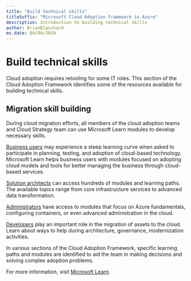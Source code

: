```yaml
---
title: "Build technical skills"
titleSuffix: "Microsoft Cloud Adoption Framework in Azure"
description: Introduction to building technical skills
author: BrianBlanchard
ms.date: 04/04/2019
---
```


# Build technical skills

Cloud adoption requires retooling for some IT roles. This section of the Cloud Adoption Framework identifies some of the resources available for building technical skills.

## Migration skill building

During cloud migration efforts, all members of the cloud adoption teams and Cloud Strategy team can use Microsoft Learn modules to develop necessary skills.

[Business users](/learn/browse/?roles=business-user) may experience a steep learning curve when asked to participate in planning, testing, and adoption of cloud-based technology. Microsoft Learn helps business users with modules focused on adopting cloud models and tools for better managing the business through cloud-based services.

[Solution architects](/learn/browse/?roles=solution-architect) can access hundreds of modules and learning paths. The available topics range from core infrastructure services to advanced data transformation.

[Administrators](/learn/browse/?roles=administrator) have access to modules that focus on Azure fundamentals, configuring containers, or even advanced administration in the cloud.

[Developers](/learn/browse/?roles=developer&term=infrastructure) play an important role in the migration of assets to the cloud. Learn about ways to help during architecture, governance, modernization activities.

In various sections of the Cloud Adoption Framework, specific learning paths and modules are identified to aid the team in making decisions and solving complex adoption problems.

For more information, visit [Microsoft Learn](/learn).